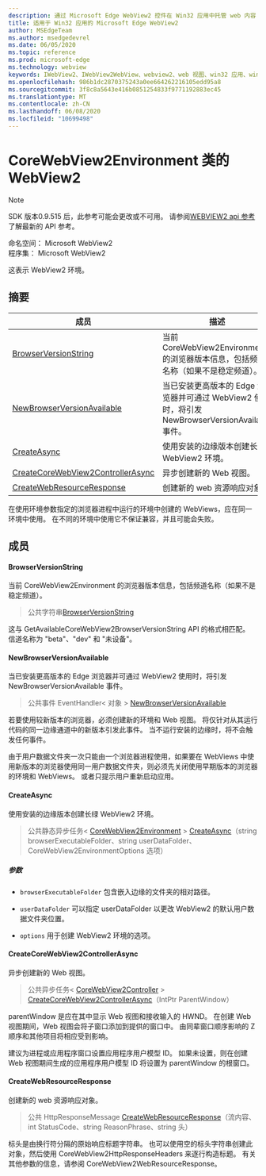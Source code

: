 ```yaml
---
description: 通过 Microsoft Edge WebView2 控件在 Win32 应用中托管 web 内容
title: 适用于 Win32 应用的 Microsoft Edge WebView2
author: MSEdgeTeam
ms.author: msedgedevrel
ms.date: 06/05/2020
ms.topic: reference
ms.prod: microsoft-edge
ms.technology: webview
keywords: IWebView2、IWebView2WebView、webview2、web 视图、win32 应用、win32、edge、ICoreWebView2、ICoreWebView2Controller、浏览器控件、边缘 html
ms.openlocfilehash: 986b1dc2870375243a0ee664262216105edd95a8
ms.sourcegitcommit: 3f8c8a5643e416b0851254833f9771192883ec45
ms.translationtype: MT
ms.contentlocale: zh-CN
ms.lasthandoff: 06/08/2020
ms.locfileid: "10699498"
---
```

# CoreWebView2Environment 类的 WebView2 

> [!NOTE]
> SDK 版本0.9.515 后，此参考可能会更改或不可用。 请参阅[WEBVIEW2 api 参考](../../../webview2-api-reference.md)了解最新的 API 参考。

命名空间： Microsoft WebView2 \
程序集： Microsoft WebView2

这表示 WebView2 环境。

## 摘要

 成员                        | 描述
--------------------------------|---------------------------------------------
[BrowserVersionString](#browserversionstring) | 当前 CoreWebView2Environment 的浏览器版本信息，包括频道名称（如果不是稳定频道）。
[NewBrowserVersionAvailable](#newbrowserversionavailable) | 当已安装更高版本的 Edge 浏览器并可通过 WebView2 使用时，将引发 NewBrowserVersionAvailable 事件。
[CreateAsync](#createasync) | 使用安装的边缘版本创建长绿 WebView2 环境。
[CreateCoreWebView2ControllerAsync](#createcorewebview2controllerasync) | 异步创建新的 Web 视图。
[CreateWebResourceResponse](#createwebresourceresponse) | 创建新的 web 资源响应对象。

在使用环境参数指定的浏览器进程中运行的环境中创建的 WebViews，应在同一环境中使用。 在不同的环境中使用它不保证兼容，并且可能会失败。

## 成员

#### BrowserVersionString 

当前 CoreWebView2Environment 的浏览器版本信息，包括频道名称（如果不是稳定频道）。

> 公共字符串[BrowserVersionString](#browserversionstring)

这与 GetAvailableCoreWebView2BrowserVersionString API 的格式相匹配。 信道名称为 "beta"、"dev" 和 "未设备"。

#### NewBrowserVersionAvailable 

当已安装更高版本的 Edge 浏览器并可通过 WebView2 使用时，将引发 NewBrowserVersionAvailable 事件。

> 公共事件 EventHandler< 对象 > [NewBrowserVersionAvailable](#newbrowserversionavailable)

若要使用较新版本的浏览器，必须创建新的环境和 Web 视图。 将仅针对从其运行代码的同一边缘通道中的新版本引发此事件。 当不运行安装的边缘时，将不会触发任何事件。

由于用户数据文件夹一次只能由一个浏览器进程使用，如果要在 WebViews 中使用新版本的浏览器使用同一用户数据文件夹，则必须先关闭使用早期版本的浏览器的环境和 WebViews。 或者只提示用户重新启动应用。

#### CreateAsync 

使用安装的边缘版本创建长绿 WebView2 环境。

> 公共静态异步任务< [CoreWebView2Environment](microsoft-web-webview2-core-corewebview2environment.md)  >  [CreateAsync](#createasync)（string browserExecutableFolder、string userDataFolder、CoreWebView2EnvironmentOptions 选项）

##### 参数
* `browserExecutableFolder` 包含嵌入边缘的文件夹的相对路径。 

* `userDataFolder` 可以指定 userDataFolder 以更改 WebView2 的默认用户数据文件夹位置。 

* `options` 用于创建 WebView2 环境的选项。

#### CreateCoreWebView2ControllerAsync 

异步创建新的 Web 视图。

> 公共异步任务< [CoreWebView2Controller](microsoft-web-webview2-core-corewebview2controller.md)  >  [CreateCoreWebView2ControllerAsync](#createcorewebview2controllerasync)（IntPtr ParentWindow）

parentWindow 是应在其中显示 Web 视图和接收输入的 HWND。 在创建 Web 视图期间，Web 视图会将子窗口添加到提供的窗口中。 由同辈窗口顺序影响的 Z 顺序和其他项目将相应受到影响。

建议为进程或应用程序窗口设置应用程序用户模型 ID。 如果未设置，则在创建 Web 视图期间生成的应用程序用户模型 ID 将设置为 parentWindow 的根窗口。

#### CreateWebResourceResponse 

创建新的 web 资源响应对象。

> 公共 HttpResponseMessage [CreateWebResourceResponse](#createwebresourceresponse)（流内容、int StatusCode、string ReasonPhrase、string 头）

标头是由换行符分隔的原始响应标题字符串。 也可以使用空的标头字符串创建此对象，然后使用 CoreWebView2HttpResponseHeaders 来逐行构造标题。 有关其他参数的信息，请参阅 CoreWebView2WebResourceResponse。


